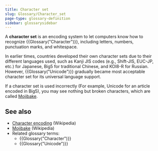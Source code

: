 ```yaml
---
title: Character set
slug: Glossary/Character_set
page-type: glossary-definition
sidebar: glossarysidebar
---
```


A **character set** is an encoding system to let computers know how to recognize {{Glossary("Character")}}, including letters, numbers, punctuation marks, and whitespace.

In earlier times, countries developed their own character sets due to their different languages used, such as Kanji JIS codes (e.g., Shift-JIS, EUC-JP, etc.) for Japanese, Big5 for traditional Chinese, and KOI8-R for Russian. However, {{Glossary("Unicode")}} gradually became most acceptable character set for its universal language support.

If a character set is used incorrectly (For example, Unicode for an article encoded in Big5), you may see nothing but broken characters, which are called [Mojibake](https://en.wikipedia.org/wiki/Mojibake).

## See also

- [Character encoding](https://en.wikipedia.org/wiki/Character_encoding) (Wikipedia)
- [Mojibake](https://en.wikipedia.org/wiki/Mojibake) (Wikipedia)
- Related glossary terms:
  - {{Glossary("Character")}}
  - {{Glossary("Unicode")}}

